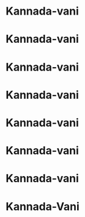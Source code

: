 # Kannada-vani
# Kannada-vani
# Kannada-vani
# Kannada-vani
# Kannada-vani
# Kannada-vani
# Kannada-vani
# Kannada-Vani
